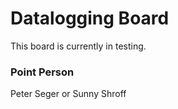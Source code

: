 # Datalogging Board
This board is currently in testing.

### Point Person
Peter Seger or Sunny Shroff
